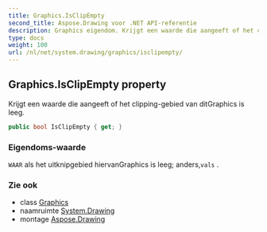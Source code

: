 ```yaml
---
title: Graphics.IsClipEmpty
second_title: Aspose.Drawing voor .NET API-referentie
description: Graphics eigendom. Krijgt een waarde die aangeeft of het clippinggebied van ditGraphics is leeg.
type: docs
weight: 100
url: /nl/net/system.drawing/graphics/isclipempty/
---
```

## Graphics.IsClipEmpty property

Krijgt een waarde die aangeeft of het clipping-gebied van ditGraphics is leeg.

```csharp
public bool IsClipEmpty { get; }
```

### Eigendoms-waarde

`WAAR` als het uitknipgebied hiervanGraphics is leeg; anders,`vals` .

### Zie ook

* class [Graphics](../)
* naamruimte [System.Drawing](../../graphics/)
* montage [Aspose.Drawing](../../../)


